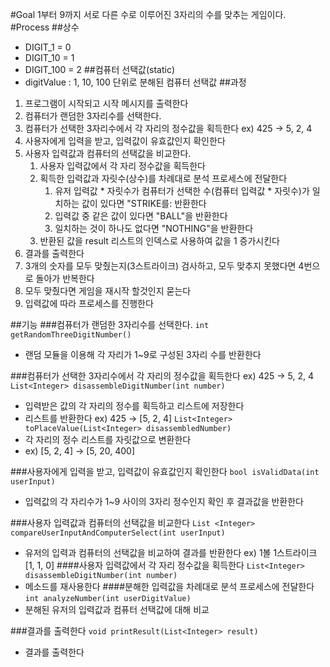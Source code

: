 #Goal
1부터 9까지 서로 다른 수로 이루어진 3자리의 수를 맞추는 게임이다.
#Process
##상수
- DIGIT_1 = 0
- DIGIT_10 = 1
- DIGIT_100 = 2
##컴퓨터 선택값(static)
- digitValue : 1, 10, 100 단위로 분해된 컴퓨터 선택값
##과정
1. 프로그램이 시작되고 시작 메시지를 출력한다
2. 컴퓨터가 랜덤한 3자리수를 선택한다.
3. 컴퓨터가 선택한 3자리수에서 각 자리의 정수값을 획득한다 ex) 425 -> 5, 2, 4
4. 사용자에게 입력을 받고, 입력값이 유효값인지 확인한다
5. 사용자 입력값과 컴퓨터의 선택값을 비교한다.
   1. 사용자 입력값에서 각 자리 정수값을 획득한다
   2. 획득한 입력값과 자릿수(상수)를 차례대로 분석 프로세스에 전달한다
      1. 유저 입력값 * 자릿수가 컴퓨터가 선택한 수(컴퓨터 입력값 * 자릿수)가 일치하는 값이 있다면 "STRIKE를: 반환한다
      2. 입력값 중 같은 값이 있다면 "BALL"을 반환한다
      3. 일치하는 것이 하나도 없다면 "NOTHING"을 반환한다
   4. 반환된 값을 result 리스트의 인덱스로 사용하여 값을 1 증가시킨다
6. 결과를 출력한다
7. 3개의 숫자를 모두 맞췄는지(3스트라이크) 검사하고, 모두 맞추지 못했다면 4번으로 돌아가 반복한다
8. 모두 맞췄다면 게임을 재시작 할것인지 묻는다
9. 입력값에 따라 프로세스를 진행한다

##기능
###컴퓨터가 랜덤한 3자리수를 선택한다.
`int getRandomThreeDigitNumber()`
- 랜덤 모듈을 이용해 각 자리가 1~9로 구성된 3자리 수를 반환한다

###컴퓨터가 선택한 3자리수에서 각 자리의 정수값을 획득한다 ex) 425 -> 5, 2, 4
`List<Integer> disassembleDigitNumber(int number)`
- 입력받은 값의 각 자리의 정수를 획득하고 리스트에 저장한다
- 리스트를 반환한다 ex) 425 -> [5, 2, 4]
`List<Integer> toPlaceValue(List<Integer> disassembledNumber)`
- 각 자리의 정수 리스트를 자릿값으로 변환한다
- ex) [5, 2, 4] -> [5, 20, 400]


###사용자에게 입력을 받고, 입력값이 유효값인지 확인한다
`bool isValidData(int userInput)`
- 입력값의 각 자리수가 1~9 사이의 3자리 정수인지 확인 후 결과값을 반환한다

###사용자 입력값과 컴퓨터의 선택값을 비교한다
`List <Integer> compareUserInputAndComputerSelect(int userInput)`
- 유저의 입력과 컴퓨터의 선택값을 비교하여 결과를 반환한다 ex) 1볼 1스트라이크 [1, 1, 0]
####사용자 입력값에서 각 자리 정수값을 획득한다
`List<Integer> disassembleDigitNumber(int number)`
- 메소드를 재사용한다
####분해한 입력값을 차례대로 분석 프로세스에 전달한다
`int analyzeNumber(int userDigitValue)`
- 분해된 유저의 입력값과 컴퓨터 선택값에 대해 비교

###결과를 출력한다
`void printResult(List<Integer> result)`
- 결과를 출력한다

